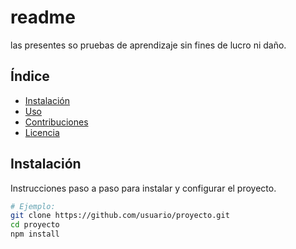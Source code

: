 # readme

las presentes so pruebas de aprendizaje sin fines de lucro ni daño.

## Índice

- [Instalación](#instalación)
- [Uso](#practica)
- [Contribuciones](#contribuciones)
- [Licencia](#licencia)

## Instalación

Instrucciones paso a paso para instalar y configurar el proyecto.

```bash
# Ejemplo:
git clone https://github.com/usuario/proyecto.git
cd proyecto
npm install
